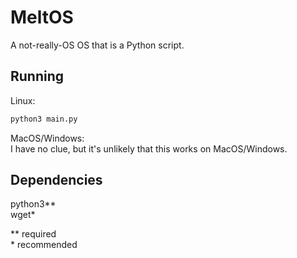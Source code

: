 # MeltOS
A not-really-OS OS that is a Python script.

## Running
Linux:
```sh
python3 main.py
```
MacOS/Windows:  
I have no clue, but it's unlikely that this works on MacOS/Windows.

## Dependencies
python3\*\*  
wget\*  
  
\*\* required  
\* recommended
